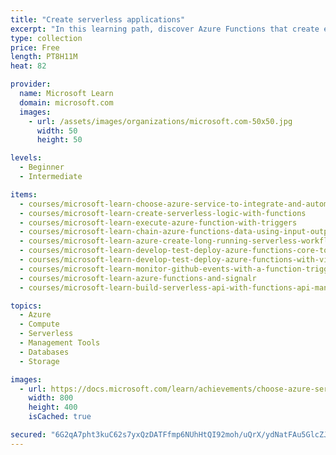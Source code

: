 ```yaml
---
title: "Create serverless applications"
excerpt: "In this learning path, discover Azure Functions that create event-driven, compute-on-demand systems using server-side logic to build serverless architectures."
type: collection
price: Free
length: PT8H11M
heat: 82

provider:
  name: Microsoft Learn
  domain: microsoft.com
  images:
    - url: /assets/images/organizations/microsoft.com-50x50.jpg
      width: 50
      height: 50

levels:
  - Beginner
  - Intermediate

items:
  - courses/microsoft-learn-choose-azure-service-to-integrate-and-automate-business-processes
  - courses/microsoft-learn-create-serverless-logic-with-functions
  - courses/microsoft-learn-execute-azure-function-with-triggers
  - courses/microsoft-learn-chain-azure-functions-data-using-input-output-bindings
  - courses/microsoft-learn-azure-create-long-running-serverless-workflow-with-durable-functions
  - courses/microsoft-learn-develop-test-deploy-azure-functions-core-tools
  - courses/microsoft-learn-develop-test-deploy-azure-functions-with-visual-studio
  - courses/microsoft-learn-monitor-github-events-with-a-function-triggered-by-a-webhook
  - courses/microsoft-learn-azure-functions-and-signalr
  - courses/microsoft-learn-build-serverless-api-with-functions-api-management

topics:
  - Azure
  - Compute
  - Serverless
  - Management Tools
  - Databases
  - Storage

images:
  - url: https://docs.microsoft.com/learn/achievements/choose-azure-service-to-integrate-and-automate-business-processes-social.png
    width: 800
    height: 400
    isCached: true

secured: "6G2qA7pht3kuC62s7yxQzDATFfmp6NUhHtQI92moh/uQrX/ydNatFAu5GlcZJWUMoCb3T+DbWXTopOD1vAYnT2sJwlr+QFUfBEWsCBifREi8Ys8NxFgiiDL48LGaL8aOyJv1jgZEzJgdbwX+4SHmGcXPnnWUA9HuhJarhnW/6OPkjUgavsfN66iBWGS6tASN6Enq5WChBzHzryVhK5FyqJQSQgtBVWsq6npKT3BhUOGxc15Sifhuk7+PaQQiYKrpHkZi2mw6HJQ9ETVlzepzTh353yN5hWuJ1PwxYCLf0dJxBe6kURrBgnscNzAgEJUixVvOwNF9LgBN+fgy1hW1npu1NRscHv3I3ty1nAEIwkU=;mslZK5kQMYIicrKTuX4Diw=="
---
```


